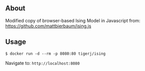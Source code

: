 ## About
Modified copy of browser-based Ising Model in Javascript from: https://github.com/mattbierbaum/ising.js

## Usage
```
$ docker run -d --rm -p 8080:80 tigerj/ising
```

Navigate to: `http://localhost:8080`
